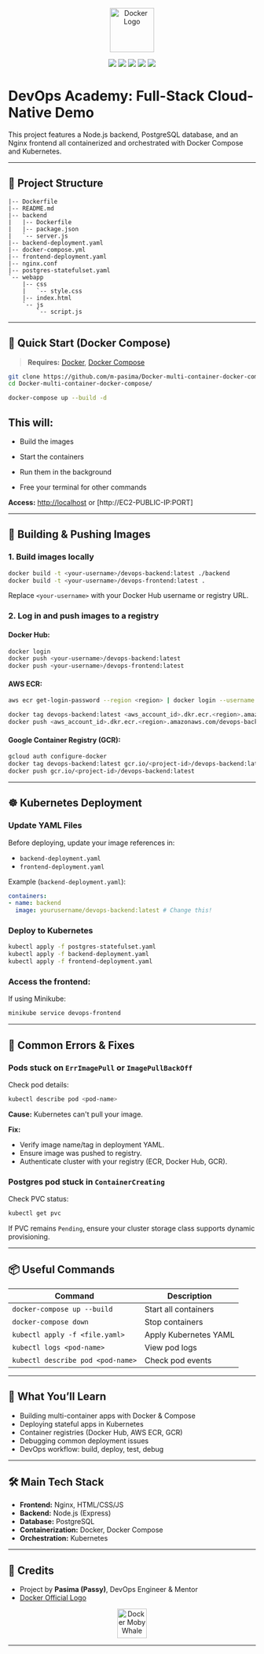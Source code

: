 <p align="center">
  <img src="https://www.docker.com/wp-content/uploads/2022/03/vertical-logo-monochromatic.png" alt="Docker Logo" height="90">
</p>

<p align="center">
  <img src="https://img.shields.io/badge/Docker-Containerized-blue?logo=docker&logoColor=white"/>
  <img src="https://img.shields.io/badge/Kubernetes-Ready-blueviolet?logo=kubernetes"/>
  <img src="https://img.shields.io/badge/PostgreSQL-Persistent-brightgreen?logo=postgresql"/>
  <img src="https://img.shields.io/badge/Node.js-Backend-lightgrey?logo=node.js"/>
  <img src="https://img.shields.io/badge/Nginx-Frontend-009900?logo=nginx"/>
</p>

# DevOps Academy: Full-Stack Cloud-Native Demo

This project features a Node.js backend, PostgreSQL database, and an Nginx frontend all containerized and orchestrated with Docker Compose and Kubernetes.

---

## 📂 Project Structure

```
|-- Dockerfile
|-- README.md
|-- backend
|   |-- Dockerfile
|   |-- package.json
|   `-- server.js
|-- backend-deployment.yaml
|-- docker-compose.yml
|-- frontend-deployment.yaml
|-- nginx.conf
|-- postgres-statefulset.yaml
`-- webapp
    |-- css
    |   `-- style.css
    |-- index.html
    `-- js
        `-- script.js
```

---

## 🚀 Quick Start (Docker Compose)

> **Requires:** [Docker](https://www.docker.com/get-started), [Docker Compose](https://docs.docker.com/compose/install/)

```bash
git clone https://github.com/m-pasima/Docker-multi-container-docker-compose.git
cd Docker-multi-container-docker-compose/

docker-compose up --build -d
```
## This will:

* Build the images

* Start the containers

* Run them in the background

* Free your terminal for other commands

**Access:** [http://localhost](http://localhost) or [http://EC2-PUBLIC-IP:PORT]

---

## 🐳 Building & Pushing Images

### 1. Build images locally

```bash
docker build -t <your-username>/devops-backend:latest ./backend
docker build -t <your-username>/devops-frontend:latest .
```

Replace `<your-username>` with your Docker Hub username or registry URL.

### 2. Log in and push images to a registry

#### Docker Hub:

```bash
docker login
docker push <your-username>/devops-backend:latest
docker push <your-username>/devops-frontend:latest
```

#### AWS ECR:

```bash
aws ecr get-login-password --region <region> | docker login --username AWS --password-stdin <aws_account_id>.dkr.ecr.<region>.amazonaws.com

docker tag devops-backend:latest <aws_account_id>.dkr.ecr.<region>.amazonaws.com/devops-backend:latest
docker push <aws_account_id>.dkr.ecr.<region>.amazonaws.com/devops-backend:latest
```

#### Google Container Registry (GCR):

```bash
gcloud auth configure-docker
docker tag devops-backend:latest gcr.io/<project-id>/devops-backend:latest
docker push gcr.io/<project-id>/devops-backend:latest
```

---

## ☸️ Kubernetes Deployment

### Update YAML Files

Before deploying, update your image references in:

* `backend-deployment.yaml`
* `frontend-deployment.yaml`

Example (`backend-deployment.yaml`):

```yaml
containers:
- name: backend
  image: yourusername/devops-backend:latest # Change this!
```

### Deploy to Kubernetes

```bash
kubectl apply -f postgres-statefulset.yaml
kubectl apply -f backend-deployment.yaml
kubectl apply -f frontend-deployment.yaml
```

### Access the frontend:

If using Minikube:

```bash
minikube service devops-frontend
```

---

## 🚨 Common Errors & Fixes

### Pods stuck on `ErrImagePull` or `ImagePullBackOff`

Check pod details:

```bash
kubectl describe pod <pod-name>
```

**Cause:** Kubernetes can't pull your image.

**Fix:**

* Verify image name/tag in deployment YAML.
* Ensure image was pushed to registry.
* Authenticate cluster with your registry (ECR, Docker Hub, GCR).

### Postgres pod stuck in `ContainerCreating`

Check PVC status:

```bash
kubectl get pvc
```

If PVC remains `Pending`, ensure your cluster storage class supports dynamic provisioning.

---

## 📦 Useful Commands

| Command                           | Description           |
| --------------------------------- | --------------------- |
| `docker-compose up --build`       | Start all containers  |
| `docker-compose down`             | Stop containers       |
| `kubectl apply -f <file.yaml>`    | Apply Kubernetes YAML |
| `kubectl logs <pod-name>`         | View pod logs         |
| `kubectl describe pod <pod-name>` | Check pod events      |

---

## 📖 What You’ll Learn

* Building multi-container apps with Docker & Compose
* Deploying stateful apps in Kubernetes
* Container registries (Docker Hub, AWS ECR, GCR)
* Debugging common deployment issues
* DevOps workflow: build, deploy, test, debug

---

## 🛠️ Main Tech Stack

* **Frontend:** Nginx, HTML/CSS/JS
* **Backend:** Node.js (Express)
* **Database:** PostgreSQL
* **Containerization:** Docker, Docker Compose
* **Orchestration:** Kubernetes

---

## 🙌 Credits


* Project by  **Pasima (Passy)**, DevOps Engineer & Mentor
* [Docker Official Logo](https://www.docker.com/company/newsroom/media-resources/)

<p align="center">
  <img src="https://www.docker.com/wp-content/uploads/2022/03/Moby-logo.png" alt="Docker Moby Whale" height="60">
</p>

---

